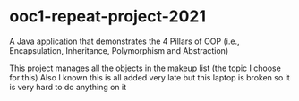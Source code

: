 # ooc1-repeat-project-2021
A Java application that demonstrates the 4 Pillars of OOP (i.e., Encapsulation, Inheritance, Polymorphism and Abstraction)

This project manages all the objects in the makeup list (the topic I choose for this)
Also I known this is all added very late but this laptop is broken so it is very hard to do anything on it
